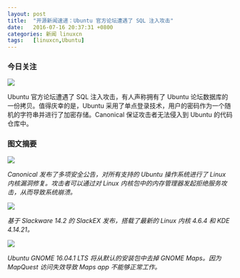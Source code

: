 ```yaml
---
layout: post
title:	"开源新闻速递：Ubuntu 官方论坛遭遇了 SQL 注入攻击"
date:	2016-07-16 20:37:31 +0800 
categories:	新闻 linuxcn 
tags:	[linuxcn,Ubuntu]
---
```



### 今日关注


![](/Asserts/Images//attachment/album/201607/16/203239z2g4huog2hfphbgc.jpg)


Ubuntu 官方论坛遭遇了 SQL 注入攻击，有人声称拥有了 Ubuntu 论坛数据库的一份拷贝。值得庆幸的是，Ubuntu 采用了单点登录技术，用户的密码作为一个随机的字符串并进行了加密存储。Canonical 保证攻击者无法侵入到 Ubuntu 的代码仓库中。


### 图文摘要


![](/Asserts/Images//attachment/album/201607/16/203338zdgzgmjbgxgx00zw.jpg)


*Canonical 发布了多项安全公告，对所有支持的 Ubuntu 操作系统进行了 Linux 内核漏洞修复。攻击者可以通过对 Linux 内核包中的内存管理器发起拒绝服务攻击，从而导致系统崩溃。*


![](/Asserts/Images//attachment/album/201607/16/203540oh1lax4jp3354zo5.jpg)


*基于 Slackware 14.2 的 SlackEX 发布，搭载了最新的 Linux 内核 4.6.4 和 KDE 4.14.21。*


![](/Asserts/Images//attachment/album/201607/16/203629b2wefd3wzkmqwydz.jpg)


*Ubuntu GNOME 16.04.1 LTS 将从默认的安装包中去掉 GNOME Maps。因为 MapQuest 访问失效导致 Maps app 不能够正常工作。*
